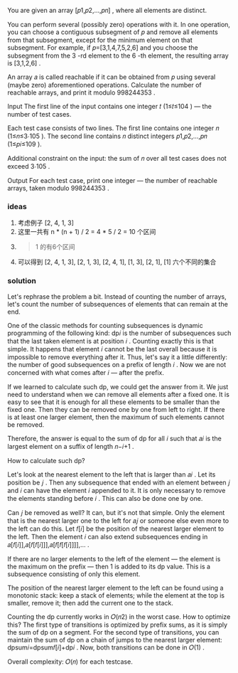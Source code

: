 You are given an array [𝑝1,𝑝2,…,𝑝𝑛]
, where all elements are distinct.

You can perform several (possibly zero) operations with it. In one operation, you can choose a contiguous subsegment of 𝑝
 and remove all elements from that subsegment, except for the minimum element on that subsegment. For example, if 𝑝=[3,1,4,7,5,2,6]
 and you choose the subsegment from the 3
-rd element to the 6
-th element, the resulting array is [3,1,2,6]
.

An array 𝑎
 is called reachable if it can be obtained from 𝑝
 using several (maybe zero) aforementioned operations. Calculate the number of reachable arrays, and print it modulo 998244353
.

Input
The first line of the input contains one integer 𝑡
 (1≤𝑡≤104
) — the number of test cases.

Each test case consists of two lines. The first line contains one integer 𝑛
 (1≤𝑛≤3⋅105
). The second line contains 𝑛
 distinct integers 𝑝1,𝑝2,…,𝑝𝑛
 (1≤𝑝𝑖≤109
).

Additional constraint on the input: the sum of 𝑛
 over all test cases does not exceed 3⋅105
.

Output
For each test case, print one integer — the number of reachable arrays, taken modulo 998244353
.

### ideas
1. 考虑例子 [2, 4, 1, 3]
2. 这里一共有 n * (n + 1) / 2 = 4 * 5 / 2 = 10 个区间
3. > 1 的有6个区间
4. 可以得到 [2, 4, 1, 3], [2, 1, 3], [2, 4, 1], [1, 3], [2, 1], [1] 六个不同的集合

### solution
Let's rephrase the problem a bit. Instead of counting the number of arrays, let's count the number of subsequences of elements that can remain at the end.

One of the classic methods for counting subsequences is dynamic programming of the following kind: dp𝑖
 is the number of subsequences such that the last taken element is at position 𝑖
. Counting exactly this is that simple. It happens that element 𝑖
 cannot be the last overall because it is impossible to remove everything after it. Thus, let's say it a little differently: the number of good subsequences on a prefix of length 𝑖
. Now we are not concerned with what comes after 𝑖
 — after the prefix.

If we learned to calculate such dp, we could get the answer from it. We just need to understand when we can remove all elements after a fixed one. It is easy to see that it is enough for all these elements to be smaller than the fixed one. Then they can be removed one by one from left to right. If there is at least one larger element, then the maximum of such elements cannot be removed.

Therefore, the answer is equal to the sum of dp for all 𝑖
 such that 𝑎𝑖
 is the largest element on a suffix of length 𝑛−𝑖+1
.

How to calculate such dp?

Let's look at the nearest element to the left that is larger than 𝑎𝑖
. Let its position be 𝑗
. Then any subsequence that ended with an element between 𝑗
 and 𝑖
 can have the element 𝑖
 appended to it. It is only necessary to remove the elements standing before 𝑖
. This can also be done one by one.

Can 𝑗
 be removed as well? It can, but it's not that simple. Only the element that is the nearest larger one to the left for 𝑎𝑗
 or someone else even more to the left can do this. Let 𝑓[𝑖]
 be the position of the nearest larger element to the left. Then the element 𝑖
 can also extend subsequences ending in 𝑎[𝑓[𝑖]],𝑎[𝑓[𝑓[𝑖]]],𝑎[𝑓[𝑓[𝑓[𝑖]]]],…
.

If there are no larger elements to the left of the element — the element is the maximum on the prefix — then 1
 is added to its dp
 value. This is a subsequence consisting of only this element.

The position of the nearest larger element to the left can be found using a monotonic stack: keep a stack of elements; while the element at the top is smaller, remove it; then add the current one to the stack.

Counting the dp currently works in 𝑂(𝑛2)
 in the worst case. How to optimize this? The first type of transitions is optimized by prefix sums, as it is simply the sum of dp on a segment. For the second type of transitions, you can maintain the sum of dp on a chain of jumps to the nearest larger element: dpsum𝑖=dpsum𝑓[𝑖]+dp𝑖
. Now, both transitions can be done in 𝑂(1)
.

Overall complexity: 𝑂(𝑛)
 for each testcase.